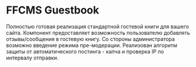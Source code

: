 FFCMS Guestbook
===============

Полностью готовая реализация стандартной гостевой книги для вашего сайта. Компонент предоставляет возможность пользователю добавлять отзывы/сообщения в гостевую книгу.
Со стороны администратора возможно введение режима пре-модерации. Реализован алгоритм защиты от автоматического постинга - капча и проверка IP по интервалу отправки.
